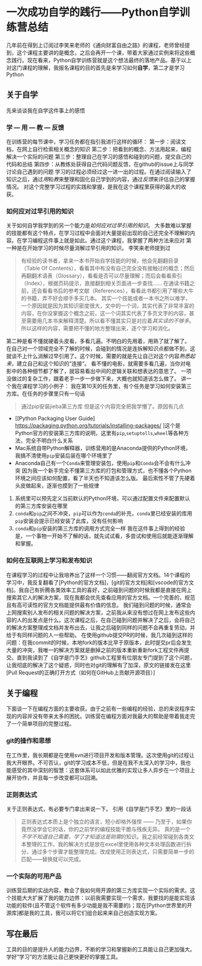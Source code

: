 # 一次成功自学的践行——Python自学训练营总结
几年前在得到上订阅过李笑来老师的《通向财富自由之路》的课程，老师曾经提到，这个课程主要讲的是概念，之后会再开一个课，带着大家通过实例来将这些概念践行。现在看来，Python自学训练营就是这个想法最终的落地产品。基于以上对这门课程的理解，我报名课程的目的首先是来学习如何**自学**，第二才是学习Python

## 关于自学
先来谈谈我在自学这件事上的感悟
### 学 — 用 — 教 — 反馈
在训练营的每节课中，学习任务都在指引我进行这样的循环：
第一步：阅读文档，在网上自行检索相关概念的知识
第二步：把看到的概念、方法用起来，编程解决一个实际的问题
第三步：整理自己在学习的感悟和碰到的问题，提交自己的代码和总结
第四步：从教练处获得自己代码问题反馈，在github的issue上与同学讨论自己遇到的问题
学习的过程必须经过这一进一出的过程。在通过阅读输入了知识之后，通过*用*和*教*来整理和固化自己学到的内容，通过*反馈*来评估自己的掌握情况。
对这个完整学习过程的实践和掌握，是我在这个课程里获得的最大的收获。

### 如何应对过早引用的知识
关于如何自学我学到的另一个能力是*如何应对过早引用的知识*。
大多数难以掌握的技能都有这个特点，在学习过程中会面对大量提前出现的自己还完全不理解的内容。在学习编程这件事上就是如此。通过这个课程，我掌握了两种方法来应对
第一种是在开始学习的时候尽量消解过早引用的知识。
李笑来老师提到过
> 有经验的读书者，拿来一本书开始自学技能的时候，他会先翻翻目录（Table Of Contents），看看其中有没有自己完全没有接触过的概念；然后再翻翻术语表（Glossary），看看是否可以尽量理解；而后会看看索引（Index），根据页码提示，直接翻到相关页面进一步查找…… 在通读书籍之前，还会看看书后的参考文献（References），看看此书都引用了哪些大牛的书籍，弄不好会顺手多买几本。
其实一个技能或者一本书之所以难学，一个原因就是因为其知识密度很大，文中的一个词，其实代表了非常丰富的内容，在你没掌握这个概念之前，这一个词其实代表了多页文字的内容，甚至需要用几本书来解释清楚。所以看不懂其实只是对应着*其实读的不够多*。所以这样的内容，需要把不懂的地方整理出来，逐个学习和消化。

第二种是看不懂就硬着头皮看，多看几遍。不明白的先用着，用熟了就了解了。
在自己对一个领域完全不了解的时候，会碰到的情况是连拆解知识点都做不到，这就谈不上什么消解过早引用了。这个时候，需要的就是先让自己对这个内容*熟悉起来*，建立自己和这个知识的”连接“。
看不懂的电影，就需要多看几遍，当你对电影中的各种细节都了解了，就容易看出中间的逻辑关联和想表达的意思了。
一项没做过的复杂工作，跟着老手一步一步做下来，大概也就知道该怎么做了。
讲一个我在课程学习的小例子：
我在第10天的任务里，有个任务是学习如何安装第三方库。在任务的步骤里只有一句话
>通过pip安装jieba第三方库
但是这个内容完全把我学懵了。原因有几点
* [[Python Packaging User Guide] https://packaging.python.org/tutorials/installing-packages/ ]这个是Python官方的安装第三方库的说明，这里有`pip`,`setuptolls`,`wheel`等各种方法，完全不明白什么关系
* Mac系统自带Python解释器，训练营用的是Anaconda提供的Python环境，我搞不清使用`pip`安装后装在哪个环境里了
* Anaconda自己有一个`Conda`来管理安装包，使用`pip`和`Conda`会不会有什么冲突
因为我一个新手完全不懂第三方库的打包和管理方式，也不懂各个Python环境之间应该如何配置，看了半天也不知道该怎么版。
最后索性不管了先硬着头皮做起来，逐渐也摸到了一些规律
1. 系统里可以预先定义当前默认的Python环境，可以通过配置文件来配置默认的第三方库安装在哪里
2. `conda`和`pip`之间不冲突，`pip`可以作为`conda`的补充，`conda`里已经安装的库用`pip`安装会提示已经安装了此库，没有任何影响
3. `conda`和`pip`安装的第三方库的调用方式完全一样
我在这件事上得到的经验是，一个事物一开始不了解的话，就先试试看，多尝试和使用后就能逐渐理解和掌握。

### 如何在互联网上学习和发布知识
在课程学习的过程中让我培养出了这样一个习惯——翻阅官方文档。14个课程的学习中，我反复翻看了[Python的官方文档]，[git的官方文档]和[vscode的官方文档]。我自己有折腾各类效率工具的喜好，之前碰到问题的时候我都是直接在网上搜索其它人的解决方案，现在我都会优先查看应用的官方文档。一个完善的，规范且有高可读性的官方文档能提供最有价值的信息。
我们碰到问题的时候，通常会上网搜索别人发布的相关问题的解决方案，之前我从来没有想过在网上发布这些内容的人的出发点是什么。这次课程之后，在自己碰到问题并解决了之后，会将自己的解决方案整理成文档并发布出去，让我之后碰到同样的问题不会再重复劳动，并给于有同样问题的人一些帮助。
在使用github提交PR的时候，我几次碰到这样的问题：在我commit的时候，本地fork的版本比早于原版本，此时提交pr后会发生大量的冲突，我唯一的解决方案就是删掉之前的版本重新重新fork工程文件再提交。直到我读到了《自学是门手艺》github工程里有位朋友专门提到了这个问题，让我彻底的解决了这个疑惑，同时也对git的理解有了加深，原文的链接发在这里
[Pull Request的正确打开方式（如何在GitHub上贡献开源项目）]

## 关于编程
下面谈一下在编程方面的主要收获。由于之前有一些编程的经验，总的来说程序实现的内容并没有带来太多的困扰。训练营在编程方面对我最大的帮助是带着我走完了一个简单项目的完整过程。

### git的操作和思想
在工作里，我长期都是在使用svn进行项目开发和版本管理。这次使用git的过程让我大开眼界。不可否认，git的学习成本不低，但是在我不太深入的学习中，我也能感受的其中深刻的智慧：这套体系可以如此优雅的实现让多人异步在一个项目上展开协作，并且每一步改变都可以回溯。

### 正则表达式
关于正则表达式，有必要专门拿出来说一下。
引用《自学是门手艺》里的一段话
>正则表达式本质上是个独立的语言，短小却格外强悍 —— 乃至于，如果你竟然没学会它的话，你的之前学的编程技能干脆与残疾无异。
真的是一个*不学不知道自己需要，学了才知道这是刚需*的知识。我之前经常碰到各类文本整理的工作，我的解决方式是放在excel里使用各种文本处理函数进行拆分，通过多个步骤才能整理完成。改成使用正则表达式，只需要简单一步的匹配——替换就可以完成。

### 一个实际的可用产品
训练营后期的实战内容，教会了我如何用开源的第三方库实现一个实际的需求。这个技能大大扩展了我的能力边界：以前我需要实现一个需求，我要找的是能实现该功能的软件(且不管这个软件有多少功能是我不需要的)；现在[Python世界里的开源库]都是我的工具，我可以将它们组合起来来自己创造实现方案。

## 写在最后
工具的目的是提升人的能力边界，不断的学习和掌握新的工具能让自己更加强大。学好”学习”的方法能让自己更快更好的掌握工具。
